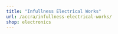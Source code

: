 ```yaml
---
title: "Infullness Electrical Works"
url: /accra/infullness-electrical-works/
shop: electronics
---
```

